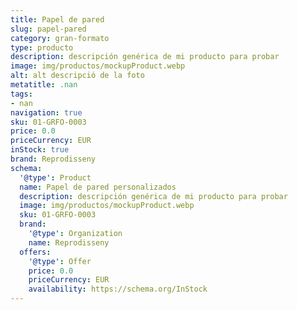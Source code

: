 ```yaml
---
title: Papel de pared
slug: papel-pared
category: gran-formato
type: producto
description: descripción genérica de mi producto para probar
image: img/productos/mockupProduct.webp
alt: alt descripció de la foto
metatitle: .nan
tags:
- nan
navigation: true
sku: 01-GRFO-0003
price: 0.0
priceCurrency: EUR
inStock: true
brand: Reprodisseny
schema:
  '@type': Product
  name: Papel de pared personalizados
  description: descripción genérica de mi producto para probar
  image: img/productos/mockupProduct.webp
  sku: 01-GRFO-0003
  brand:
    '@type': Organization
    name: Reprodisseny
  offers:
    '@type': Offer
    price: 0.0
    priceCurrency: EUR
    availability: https://schema.org/InStock
---
```

